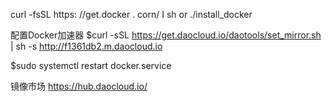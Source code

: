 curl -fsSL https: //get.docker . corn/ I sh
or
./install_docker

配置Docker加速器
$curl -sSL https://get.daocloud.io/daotools/set_mirror.sh | sh -s http://f1361db2.m.daocloud.io

$sudo systemctl restart docker.service

镜像市场
https://hub.daocloud.io/